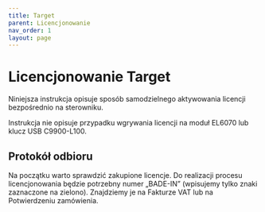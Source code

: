 ```yaml
---
title: Target
parent: Licencjonowanie
nav_order: 1
layout: page
---
```


# Licencjonowanie Target 

Niniejsza  instrukcja  opisuje  sposób  samodzielnego  aktywowania licencji bezpośrednio na sterowniku.

Instrukcja  nie  opisuje  przypadku  wgrywania  licencji  na  moduł EL6070 lub klucz USB C9900-L100.

## Protokół odbioru

Na początku warto sprawdzić zakupione licencje. Do realizacji procesu licencjonowania będzie potrzebny numer „BADE-IN” (wpisujemy tylko znaki zaznaczone na zielono). Znajdziemy je na Fakturze VAT lub na Potwierdzeniu zamówienia.
